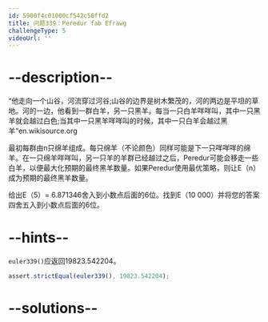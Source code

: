 ```yaml
---
id: 5900f4c01000cf542c50ffd2
title: 问题339：Peredur fab Efrawg
challengeType: 5
videoUrl: ''
---
```


# --description--

“他走向一个山谷，河流穿过河谷;山谷的边界是树木繁茂的，河的两边是平坦的草地。河的一边，他看到一群白羊，另一只黑羊。每当一只白羊咩咩叫，其中一只黑羊就会越过白色;当其中一只黑羊咩咩叫的时候，其中一只白羊会越过黑羊“en.wikisource.org

最初每群由n只绵羊组成。每只绵羊（不论颜色）同样可能是下一只咩咩咩的绵羊。在一只绵羊咩咩叫，另一只羊的羊群已经越过之后，Peredur可能会移走一些白羊，以便最大化预期的最终黑羊数量。如果Peredur使用最优策略，则让E（n）成为预期的最终黑羊数量。

给出E（5）= 6.871346舍入到小数点后面的6位。找到E（10 000）并将您的答案四舍五入到小数点后面的6位。

# --hints--

`euler339()`应返回19823.542204。

```js
assert.strictEqual(euler339(), 19823.542204);
```

# --solutions--

